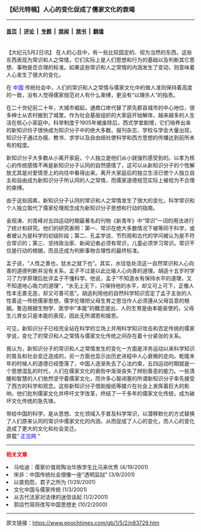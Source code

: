 ### 【纪元特稿】人心的变化促成了儒家文化的衰竭

---

#### [首页](../../../..?n83729) &nbsp;|&nbsp; [评论](../../../../../epoch-comment?n83729) &nbsp;|&nbsp; [专题](../../../../../epoch-special?n83729) &nbsp;|&nbsp; [禁闻](../../../../../epoch-news?n83729) &nbsp;|&nbsp; [禁书](../../../../../books?n83729) &nbsp;|&nbsp; [翻墙](https://github.com/gfw-breaker/nogfw/blob/master/README.md?n83729)


<div class="post_content" id="artbody" itemprop="articleBody">
 <!-- article content begin -->
 <p>
  <font color="#ffffff">
   (http://www.epochtimes.com)
  </font>
  <br/>
  【大纪元5月2日讯】 在人的心目中，有一些比较固定的、视为当然的东西。这些东西表现为常识和人之常情，它们实际上是人们思想和行为的基础以及判断其它思想、事物是否合理的标准。如果这些常识和人之常情的内涵发生了变动，则意味着人心发生了很大的变化。
 </p>
 <p>
  在
  <ok href="http://www3.epochtimes.com/news/epochnews/main/2.html">
   <font color="blue">
    中国
   </font>
  </ok>
  传统社会中，人们的常识和人之常情与儒家文化中的做人准则保持着高度的一致，没有人觉得儒家规范对人有什么束缚，更没有“以理杀人”的指责。
 </p>
 <p>
  在二十世纪前二十年，大城市崛起，通商口岸代替了原先郡县城市的中心地位，很多绅士从农村搬到了城里。作为社会基层组织的大家庭开始解体，越来越多的人生活在核心小家庭中。科举制度于1905年被废除后，西式学堂剧增，它们培养出来的新知识份子很快成为知识分子中的绝大多数。报刊杂志、学校与学会大量出现，知识分子通过办报、教书、求学以及自由结社使科学和西方思想的传播达到前所未有的程度。
 </p>
 <p>
  新知识分子大多数从小离开家庭，个人独立是他们从小就强烈感受到的。以孝为核心的传统感情不再是新知识分子认同的自然感情了，这可以从新知识分子的个性解放尤其是对爱情至上的向往中看得出来。离开大家庭后的独立生活已使个人独立自主和自由成为新知识分子所认同的人之常情，而儒家道德规范实际上被视为不合理的束缚。
 </p>
 <p>
  由于这些因素，新知识分子认同的常识和人之常情发生了很大的变化，科学常识和个人独立取代了儒家伦理观念成为新知识分子思想和行动的指南。
 </p>
 <p>
  金观涛、刘青峰对五四运动时期最著名的刊物《新青年》中“常识”一词的用法进行了统计和研究。他们的研究表明：第一、常识在绝大多数情况下被等同于科学，或者被认为是科学的初级阶段；第二、孔孟学说、节烈观和古代的学问被认为是不符合常识的；第三、坚持政治家、新闻记者必须有常识，儿童必须学习常识。常识不仅是行动的根据，而且还成为判断事物合理性的最终标准。
 </p>
 <p>
  孟子说，“人性之善也，犹水之就下也”。其实，水往低处流这一自然常识和人心向善的道德判断并没有关系，孟子不过是以此比喻人心向善的道理。胡适十五岁时学习了力学原理后批评孟子不懂科学。他说，孟子“不知道水有保持水平的道理，又不知道地心吸力的道理”，“水无上无下，只保持他的水平，却又可上可下，正像人性本无善无恶，却又可善可恶”。胡适利用他的自然科学知识否定了孟子主张的人性善这一传统儒家思想。儒学伦理把父母生育之恩当作人必须遵从父母旨意的根据。鲁迅根据生物学、医学中“本能”的概念提出，人的生育是由本能驱使的，父母生儿育女只是本能的表现，因此无所谓恩和报恩。
 </p>
 <p>
  可见，新知识分子已经完全站在科学的立场上并用科学知识攻击和否定传统的儒家学说，变化了的常识和人之常情与儒家文化传统之间存在着十分紧张的关系。
 </p>
 <p>
  我认为，新知识分子的常识和人之常情发生的变化一方面是洋务运动以来科学知识的普及和社会变迁造成的，另一方面也显示出历史进程中人心衰微的走向。乾隆末年的时候人的道德已经堕落了，中国人逐渐失去了心法约束，五四运动时期就是一个思想混乱的时代，人们在儒家文化的衰败中渐渐丧失了辨别善恶的能力。一些清醒和智慧的人们依然坚守着儒家文化，而许多心智闭塞的所谓新知识分子率先接受了西方的科学和观念。这些新知识分子借助报纸等媒介在社会上发挥着巨大的影响，他们批判儒家文化并呼吁文字改革，终结了一千多年的儒家文化传统，成为破坏文化传统的急先锋。
 </p>
 <p>
  带给中国的科学，是从思想、文化领域入手普及科学常识，以潜移默化的方式替换了人们原来认同的常识中儒家文化的内涵，从而促成了人心的变化，而人心的变化造成了更大的文化和社会变迁。
  <br/>
  原载”
  <ok href="http://zhengjian.org">
   <font color="blue">
    正见网
   </font>
  </ok>
  ”
  <font color="#ffffff">
   (http://www.dajiyuan.com)
  </font>
 </p>
 <hr/>
 <p>
  <b>
   <font color="red">
    相关文章
   </font>
  </b>
  <br/>
 </p>
 <li>
  <ok href="newscontent.asp?ID=78580" target="_blank">
   马哈迪：儒家价值观陶冶华族学生比马来优秀
  </ok>
  (4/19/2001)
  <li>
   <ok href="newscontent.asp?ID=56294" target="_blank">
    宋非：中国传统社会很像一座”透明监狱”
   </ok>
   (3/9/2001)
   <li>
    <ok href="newscontent.asp?ID=40331" target="_blank">
     以直抱怨，君子之所为
    </ok>
    (1/29/2001)
    <li>
     <ok href="newscontent.asp?ID=29313" target="_blank">
      文化中国与儒家传统
     </ok>
     (1/3/2001)
     <li>
      <ok href="newscontent.asp?ID=28841" target="_blank">
       从古代法家对法律的迷信谈起
      </ok>
      (1/2/2001)
      <li>
       <ok href="newscontent.asp?ID=3656" target="_blank">
        郭店竹简将改写中国思想史
       </ok>
       (10/2/2000)
       <br/>
       <!-- article content end -->
       <div id="below_article_ad">
       </div>
      </li>
     </li>
    </li>
   </li>
  </li>
 </li>
</div>


---

原文链接：https://www.epochtimes.com/gb/1/5/2/n83729.htm